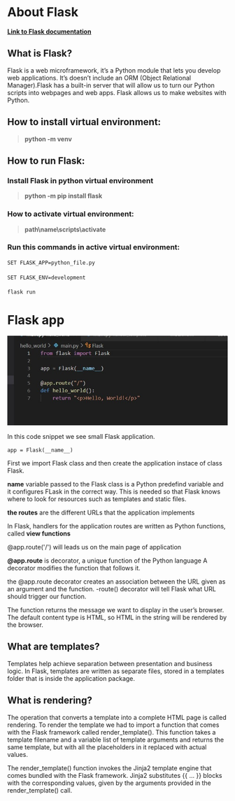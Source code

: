 # About Flask

 
 [**Link to Flask documentation**](https://flask.palletsprojects.com/en/2.0.x/)
 
 ## What is Flask?
 
Flask is a web microframework, it’s a Python module that lets you develop web applications. It’s doesn’t include an ORM (Object Relational Manager).Flask has a built-in server that will allow us to turn our Python scripts into webpages and web apps. Flask allows us to make websites with Python. 
 
 ## How to install virtual environment:
 
 > **python -m venv**
 
 ## How to run Flask:
 
 ### Install Flask in python virtual environment
 
 > **python -m pip install flask**
 
 ### How to activate virtual environment:
 
 > **path\name\scripts\activate**
 
 ### Run this commands in active virtual environment:
 ```bash 
 SET FLASK_APP=python_file.py
 
 SET FLASK_ENV=development 
 
 flask run
 ```
 
 # Flask app
 
 ![hello world](/assets/img/hello.jpg)
 
 In this code snippet we see small Flask application. 
 ``` 
 app = Flask(__name__)
 ```
 
 First we import Flask class and then create the application instace of class Flask.
 
 **__name__** variable passed to the Flask class is a Python predefind variable and it configures FLask in the correct way. This is needed so that Flask knows where to look for resources such as templates and static files.
 
 **the routes** are the different URLs that the application implements
 
 In Flask, handlers for the application routes are written as Python functions, called **view functions**
  
 @app.route('/') will leads us on the main page of application


**@app.route** is decorator, a unique function of the Python language
A decorator modifies the function that follows it.

the @app.route decorator creates an association between the URL given as an argument and the function.
-route() decorator will tell Flask what URL should trigger our function.

The function returns the message we want to display in the user’s browser. The default content type is HTML, so HTML in the string will be rendered by the browser.

## What are templates?

Templates help achieve separation between presentation and business logic. In Flask, templates are written as separate files, stored in a templates folder that is inside the application package.

## What is rendering?

The operation that converts a template into a complete HTML page is called rendering. To render the template we had to import a function that comes with the Flask framework called render_template(). This function takes a template filename and a variable list of template arguments and returns the same template, but with all the placeholders in it replaced with actual values.

The render_template() function invokes the Jinja2 template engine that comes bundled with the Flask framework. Jinja2 substitutes {{ ... }} blocks with the corresponding values, given by the arguments provided in the render_template() call.






